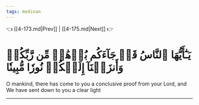 ```yaml
---
tags: medinan
---
```


👈 [[4-173.md|Prev]] | [[4-175.md|Next]] 👉

# يَـٰٓأَيُّهَا ٱلنَّاسُ قَدۡ جَآءَكُم بُرۡهَٰنٞ مِّن رَّبِّكُمۡ وَأَنزَلۡنَآ إِلَيۡكُمۡ نُورٗا مُّبِينٗا

O mankind, there has come to you a conclusive proof from your Lord, and We have sent down to you a clear light

---

